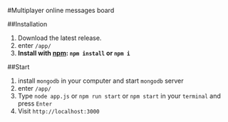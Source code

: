 #Multiplayer online messages board

##Installation
1. Download the latest release.
2. enter `/app/`
3. **Install with [npm](https://www.npmjs.com): `npm install` or `npm i`**

##Start
1. install `mongodb` in your computer and start `mongodb` server
2. enter `/app/`
3. Type `node app.js` or `npm run start` or `npm start` in your `terminal` and press `Enter`
4. Visit `http://localhost:3000`
